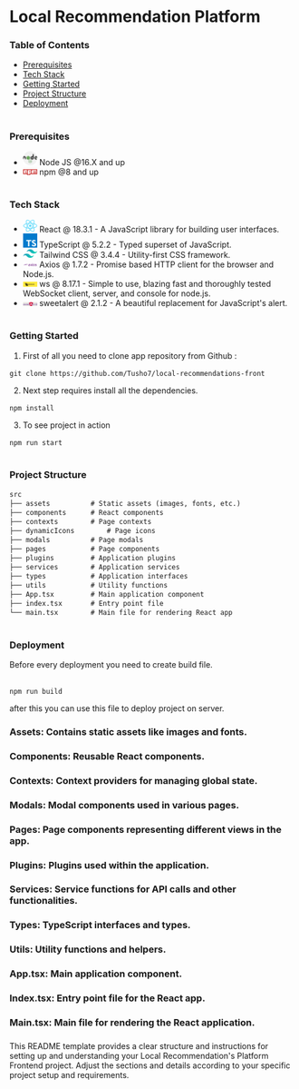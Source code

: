 # Local Recommendation Platform

### Table of Contents

- [Prerequisites](#prerequisites)
- [Tech Stack](#Tecg-Stack)
- [Getting Started](#Getting-Started)
- [Project Structure](#Project-Structure)
- [Deployment](#Deployment)

#

### Prerequisites

- <img src="./readme/nodejs.png" width="25" style="top: 8px" /> Node JS @16.X and up
- <img src="./readme/npm.png" width="25" style="top: 8px" /> npm @8 and up

#

### Tech Stack

- <img src="./readme/react.png" width="25" style="top: 8px" /> React @ 18.3.1 - A JavaScript library for building user interfaces.
- <img src="./readme/typescript.png" width="25" style="top: 8px" /> TypeScript @ 5.2.2 - Typed superset of JavaScript.
- <img src="./readme/tailwind.png" width="25" style="top: 8px" /> Tailwind CSS @ 3.4.4 - Utility-first CSS framework.
- <img src="./readme/axios.png" width="25" style="top: 8px" /> Axios @ 1.7.2 - Promise based HTTP client for the browser and Node.js.
- <img src="./readme/ws.jpg" width="25" style="top: 8px" /> ws @ 8.17.1 - Simple to use, blazing fast and thoroughly tested WebSocket client, server, and console for node.js.
- <img src="./readme/sweetalert.png" width="25" style="top: 8px" /> sweetalert @ 2.1.2 - A beautiful replacement for JavaScript's alert.

#

### Getting Started

1. First of all you need to clone app repository from Github :

```
git clone https://github.com/Tusho7/local-recommendations-front
```

2. Next step requires install all the dependencies.

```
npm install
```

3. To see project in action

```
npm run start
```

#

### Project Structure

```
src
├── assets          # Static assets (images, fonts, etc.)
├── components      # React components
├── contexts        # Page contexts
├── dynamicIcons        # Page icons
├── modals          # Page modals
├── pages           # Page components
├── plugins         # Application plugins
├── services        # Application services
├── types           # Application interfaces
├── utils           # Utility functions
├── App.tsx         # Main application component
├── index.tsx       # Entry point file
└── main.tsx        # Main file for rendering React app
```

#

### Deployment

Before every deployment you need to create build file.

```

npm run build

```

after this you can use this file to deploy project on server.

### Assets: Contains static assets like images and fonts.

### Components: Reusable React components.

### Contexts: Context providers for managing global state.

### Modals: Modal components used in various pages.

### Pages: Page components representing different views in the app.

### Plugins: Plugins used within the application.

### Services: Service functions for API calls and other functionalities.

### Types: TypeScript interfaces and types.

### Utils: Utility functions and helpers.

### App.tsx: Main application component.

### Index.tsx: Entry point file for the React app.

### Main.tsx: Main file for rendering the React application.

###

This README template provides a clear structure and instructions for setting up and understanding your Local Recommendation's Platform Frontend project. Adjust the sections and details according to your specific project setup and requirements.
